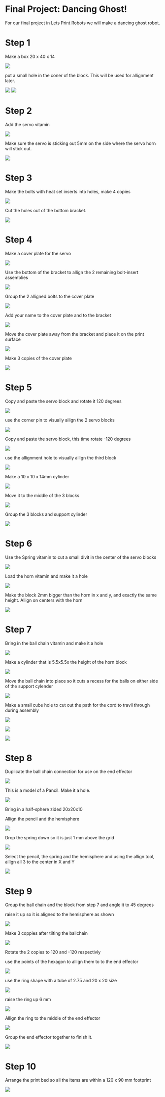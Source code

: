 # Final Project: Dancing Ghost!

For our final project in Lets Print Robots we will make a dancing ghost robot. 

# Step 1

Make a box 20 x 40 x 14

![](dancingGhostImage/01.png)

put a small hole in the coner of the block. This will be  used for allignment later. 

![](dancingGhostImage/02.png)
![](dancingGhostImage/03.png)

# Step 2

Add the servo vitamin

![](dancingGhostImage/04.png)

Make sure the servo is sticking out 5mm on the side where the servo horn will stick out. 

![](dancingGhostImage/05.png)

# Step 3

Make the bolts with heat set inserts into holes, make 4 copies

![](dancingGhostImage/06.png)

Cut the holes out of the bottom bracket. 

![](dancingGhostImage/07.png)

# Step 4

Make a cover plate for the servo

![](dancingGhostImage/08.png)

Use the bottom of the bracket to allign the 2 remaining bolt-insert assemblies

![](dancingGhostImage/09.png)

Group the 2 alligned bolts to the cover plate

![](dancingGhostImage/10.png)

Add your name to the cover plate and to the bracket

![](dancingGhostImage/11.png)

Move the cover plate away from the bracket and place it on the print surface

![](dancingGhostImage/12.png)

Make 3 copies of the cover plate

![](dancingGhostImage/13.png)

# Step 5

Copy and paste the servo block and rotate it 120 degrees

![](dancingGhostImage/14.png)

use the corner pin to visually allign the 2 servo blocks

![](dancingGhostImage/15.png)

Copy and paste the servo block, this time rotate -120 degrees

![](dancingGhostImage/16.png)

use the allignment hole to visually allign the third block

![](dancingGhostImage/17.png)

Make a 10 x 10 x 14mm cylinder 

![](dancingGhostImage/18.png)

Move it to the middle of the 3 blocks

![](dancingGhostImage/19.png)

Group the 3 blocks and support cylinder

![](dancingGhostImage/20.png)

# Step 6

Use the Spring vitamin to cut a small divit in the center of the servo blocks

![](dancingGhostImage/22.png)

Load the horn vitamin and make it a hole

![](dancingGhostImage/23.png)

Make the block 2mm bigger than the horn in  x and y, and exactly the same height. Allign on centers with the horn

![](dancingGhostImage/24.png)

# Step 7

Bring in the ball chain vitamin and make it a hole

![](dancingGhostImage/25.png)

Make a cylinder that is 5.5x5.5x the height of the horn block

![](dancingGhostImage/26.png)

Move the ball chain into place so it cuts a recess for the balls on either side of the support cylender

![](dancingGhostImage/27.png)

Make a small cube hole to cut out the path for the cord to travil through during assembly

![](dancingGhostImage/28.png)

![](dancingGhostImage/29.png)

![](dancingGhostImage/30.png)

# Step 8

Duplicate the ball chain connection for use on the end effector

![](dancingGhostImage/31.png)

This is a model of a Pancil. Make it a hole. 

![](dancingGhostImage/32.png)

Bring in a half-sphere zided 20x20x10

Allign the pencil and the hemisphere

![](dancingGhostImage/33.png)

Drop the spring down so it is just 1 mm above the grid

![](dancingGhostImage/34.png)

Select the pencil, the spring and the hemisphere and using the allign tool, allign all 3 to the center in X and Y

![](dancingGhostImage/35.png)

# Step 9

Group the ball chain and the block from step 7 and angle it to 45 degrees

raise it up so it is aligned to the hemisphere as shown

![](dancingGhostImage/36.png)

Make 3 coppies after tilting the ballchain

![](dancingGhostImage/37.png)

Rotate the 2 copies to 120 and -120 respectivly

use the points of the hexagon to allign them to to the end effector

![](dancingGhostImage/38.png)

use the ring shape with a tube of 2.75 and 20 x 20 size

![](dancingGhostImage/39.png)

raise the ring up 6 mm


![](dancingGhostImage/40.png)

Allign the ring to the middle of the end effector

![](dancingGhostImage/41.png)

Group the end effector together to finish it. 

![](dancingGhostImage/42.png)

# Step 10

Arrange the print bed so all the items are within a 120 x 90 mm footprint

![](dancingGhostImage/43.png)